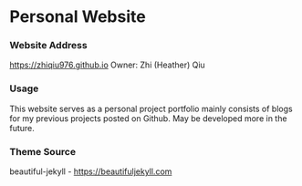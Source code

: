 # Personal Website

### Website Address
https://zhiqiu976.github.io
Owner: Zhi (Heather) Qiu

### Usage
This website serves as a personal project portfolio mainly consists of blogs for my previous projects posted on Github. May be developed more in the future.

### Theme Source
beautiful-jekyll - https://beautifuljekyll.com
